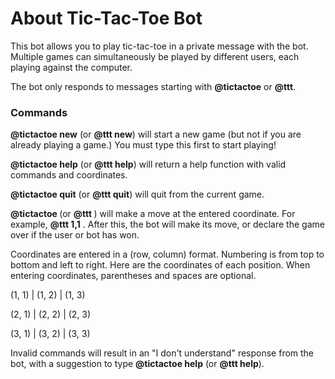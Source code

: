# About Tic-Tac-Toe Bot

This bot allows you to play tic-tac-toe in a private message with the bot.
Multiple games can simultaneously be played by different users, each playing
against the computer.

The bot only responds to messages starting with **@tictactoe** or **@ttt**.

### Commands
**@tictactoe new** (or **@ttt new**) will start a new game (but not if you are
already playing a game.) You must type this first to start playing!

**@tictactoe help** (or **@ttt help**) will return a help function with valid
commands and coordinates.

**@tictactoe quit** (or **@ttt quit**) will quit from the current game.

**@tictactoe <coordinate>** (or **@ttt <coordinate>**) will make a move at the
entered coordinate. For example, **@ttt 1,1** . After this, the bot will make
its move, or declare the game over if the user or bot has won.

Coordinates are entered in a (row, column) format. Numbering is from top to
bottom and left to right.
Here are the coordinates of each position. When entering coordinates, parentheses
and spaces are optional.

(1, 1)  | (1, 2) | (1, 3)

(2, 1)  | (2, 2) | (2, 3)

(3, 1)  | (3, 2) | (3, 3)

Invalid commands will result in an "I don't understand" response from the bot,
with a suggestion to type **@tictactoe help** (or **@ttt help**).
